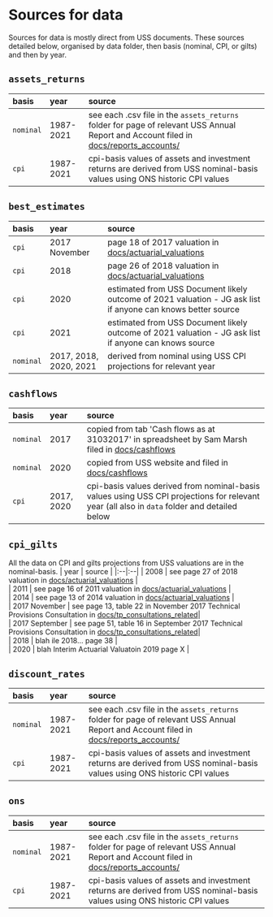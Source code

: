 # Sources for data

Sources for data is mostly direct from USS documents. These sources detailed below, organised by data folder, then basis (nominal, CPI, or gilts) and then by year.


## `assets_returns`
| basis | year | source |
|:--|:--|:--| 
| `nominal`| 1987-2021 |see each .csv file in the `assets_returns` folder for page of relevant USS Annual Report and Account filed in [docs/reports_accounts/](https://github.com/SussexUCU/USS/tree/main/docs/reports_accounts 'report_accounts') |   
| `cpi`| 1987-2021 | cpi-basis values of assets and investment returns are derived from USS nominal-basis values using ONS historic CPI values|   


## `best_estimates`
| basis | year | source |
|:--|:--|:--| 
| `cpi`| 2017 November |page 18 of 2017 valuation in [docs/actuarial_valuations](https://github.com/SussexUCU/USS/tree/main/docs/actuarial_valuations "valuations") |  
| `cpi`| 2018 | page 26 of 2018 valuation in [docs/actuarial_valuations](https://github.com/SussexUCU/USS/tree/main/docs/actuarial_valuations "2017 valuation") |   
| `cpi`| 2020 | estimated from USS Document likely outcome of 2021 valuation - JG ask list if anyone can knows better source | 
| `cpi`| 2021 | estimated from USS Document likely outcome of 2021 valuation - JG ask list if anyone can knows source | 
| `nominal`| 2017, 2018, 2020, 2021 |derived from nominal using USS CPI projections for relevant year | 


## `cashflows`
| basis | year | source |
|:--|:--|:--| 
| `nominal`| 2017 | copied from tab 'Cash flows as at 31032017' in spreadsheet by Sam Marsh filed in [docs/cashflows](https://github.com/SussexUCU/USS/tree/main/docs/cashflows 'cashflows') |   
| `nominal`| 2020 | copied from USS website and filed in [docs/cashflows](https://github.com/SussexUCU/USS/tree/main/docs/cashflows 'cashflows') |   
| `cpi`| 2017, 2020 | cpi-basis values derived from nominal-basis values using USS CPI projections for relevant year (all also in `data` folder and detailed below |   

## `cpi_gilts`

All the data on CPI and gilts projections from USS valuations are in the nominal-basis.
| year | source |
|:--|:--| 
| 2008 | see page 27 of 2018 valuation in [docs/actuarial_valuations](https://github.com/SussexUCU/USS/tree/main/docs/actuarial_valuations "valuations") |   
| 2011 | see page 16 of 2011 valuation in [docs/actuarial_valuations](https://github.com/SussexUCU/USS/tree/main/docs/actuarial_valuations "valuations") |   
| 2014 | see page 13 of 2014 valuation in [docs/actuarial_valuations](https://github.com/SussexUCU/USS/tree/main/docs/actuarial_valuations "valuations") |   
| 2017 November | see page 13, table 22 in November 2017 Technical Provisions Consultation in [docs/tp_consultations_related](https://github.com/SussexUCU/USS/tree/main/docs/tp_consultations_related "consultations")|   
| 2017 September | see page 51, table 16 in September 2017 Technical Provisions Consultation in [docs/tp_consultations_related](https://github.com/SussexUCU/USS/tree/main/docs/tp_consultations_related "consultations")|   
| 2018 | blah ile 2018... page 38 |   
| 2020 | blah Interim Actuarial Valuatoin 2019 page X |   

## `discount_rates`
| basis | year | source |
|:--|:--|:--| 
| `nominal`| 1987-2021 |see each .csv file in the `assets_returns` folder for page of relevant USS Annual Report and Account filed in [docs/reports_accounts/](https://github.com/SussexUCU/USS/tree/main/docs/reports_accounts 'report_accounts') |   
| `cpi`| 1987-2021 | cpi-basis values of assets and investment returns are derived from USS nominal-basis values using ONS historic CPI values|   

## `ons`
| basis | year | source |
|:--|:--|:--| 
| `nominal`| 1987-2021 |see each .csv file in the `assets_returns` folder for page of relevant USS Annual Report and Account filed in [docs/reports_accounts/](https://github.com/SussexUCU/USS/tree/main/docs/reports_accounts 'report_accounts') |   
| `cpi`| 1987-2021 | cpi-basis values of assets and investment returns are derived from USS nominal-basis values using ONS historic CPI values|   

